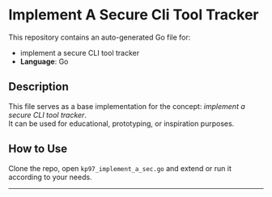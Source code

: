 # Implement A Secure Cli Tool Tracker

This repository contains an auto-generated Go file for:

- implement a secure CLI tool tracker
- **Language**: Go

## Description

This file serves as a base implementation for the concept: *implement a secure CLI tool tracker*.  
It can be used for educational, prototyping, or inspiration purposes.

## How to Use

Clone the repo, open `kp97_implement_a_sec.go` and extend or run it according to your needs.

---


